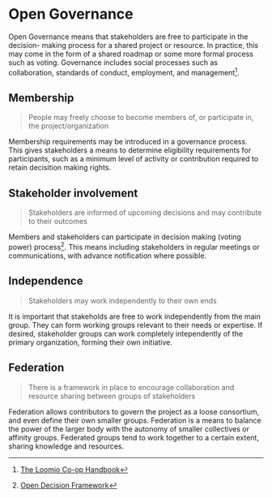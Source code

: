# Open Governance

Open Governance means that stakeholders are free to participate in the decision- making process for a shared project or resource. In practice, this may come in the form of a shared roadmap or some more formal process such as voting. Governance includes social processes such as collaboration, standards of conduct, employment, and management[^1].

## Membership

> People may freely choose to become members of, or participate in, the project/organization

Membership requirements may be introduced in a governance process. This gives stakeholders a means to determine eligibility requirements for participants, such as a minimum level of activity or contribution required to retain decisition making rights.

## Stakeholder involvement

> Stakeholders are informed of upcoming decisions and may contribute to their outcomes

Members and stakeholders can participate in decision making \(voting power\) process[^2]. This means including stakeholders in regular meetings or communications, with advance notification where possible.

## Independence

> Stakeholders may work independently to their own ends

It is important that stakeholds are free to work independently from the main group. They can form working groups relevant to their needs or expertise. If desired, stakeholder groups can work completely intependently of the primary organization, forming their own initiative.

## Federation

> There is a framework in place to encourage collaboration and resource sharing between groups of stakeholders

Federation allows contributors to govern the project as a loose consortium, and even define their own smaller groups. Federation is a means to balance the power of the larger body with the autonomy of smaller collectives or affinity groups. Federated groups tend to work together to a certain extent, sharing knowledge and resources.


[^1]: [The Loomio Co-op Handbook](https://loomio.coop/)

[^2]: [Open Decision Framework](https://github.com/red-hat-people-team/open-decision-framework)


